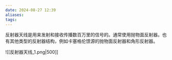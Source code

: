 ```yaml
---
date: 2024-08-27 12:39
aliases: 
tags: 
---
```

反射器天线是用来发射和接收传播数百万里的信号的。通常使用抛物面反射器。也有其他类型的反射器结构，例如卡塞格伦馈源的抛物面反射器和角形反射器。

![[反射器天线_1.png|500]]

